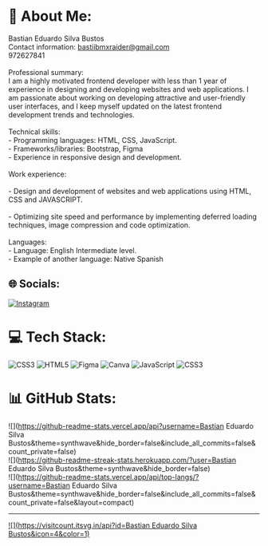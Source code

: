 # 💫 About Me:
Bastian Eduardo Silva Bustos<br>Contact information: bastiibmxraider@gmail.com <br>972627841<br><br>Professional summary:<br>I am a highly motivated frontend developer with less than 1 year of experience in designing and developing websites and web applications. I am passionate about working on developing attractive and user-friendly user interfaces, and I keep myself updated on the latest frontend development trends and technologies.<br><br>Technical skills:<br>- Programming languages: HTML, CSS, JavaScript. <br>- Frameworks/libraries: Bootstrap, Figma<br>- Experience in responsive design and development.<br><br>Work experience:<br><br>- Design and development of websites and web applications using HTML, CSS and JAVASCRIPT. <br><br>- Optimizing site speed and performance by implementing deferred loading techniques, image compression and code optimization.<br><br>Languages:<br>- Language: English Intermediate level.<br>- Example of another language: Native Spanish


## 🌐 Socials:
[![Instagram](https://img.shields.io/badge/Instagram-%23E4405F.svg?logo=Instagram&logoColor=white)](https://instagram.com/bastii_influ) 

# 💻 Tech Stack:
![CSS3](https://img.shields.io/badge/css3-%231572B6.svg?style=for-the-badge&logo=css3&logoColor=white) ![HTML5](https://img.shields.io/badge/html5-%23E34F26.svg?style=for-the-badge&logo=html5&logoColor=white) ![Figma](https://img.shields.io/badge/figma-%23F24E1E.svg?style=for-the-badge&logo=figma&logoColor=white) ![Canva](https://img.shields.io/badge/Canva-%2300C4CC.svg?style=for-the-badge&logo=Canva&logoColor=white) ![JavaScript](https://img.shields.io/badge/javascript-%23323330.svg?style=for-the-badge&logo=javascript&logoColor=%23F7DF1E) ![CSS3](https://img.shields.io/badge/css3-%231572B6.svg?style=for-the-badge&logo=css3&logoColor=white)
# 📊 GitHub Stats:
![](https://github-readme-stats.vercel.app/api?username=Bastian Eduardo Silva Bustos&theme=synthwave&hide_border=false&include_all_commits=false&count_private=false)<br/>
![](https://github-readme-streak-stats.herokuapp.com/?user=Bastian Eduardo Silva Bustos&theme=synthwave&hide_border=false)<br/>
![](https://github-readme-stats.vercel.app/api/top-langs/?username=Bastian Eduardo Silva Bustos&theme=synthwave&hide_border=false&include_all_commits=false&count_private=false&layout=compact)

---
[![](https://visitcount.itsvg.in/api?id=Bastian Eduardo Silva Bustos&icon=4&color=1)](https://visitcount.itsvg.in)

<!-- Proudly created with GPRM ( https://gprm.itsvg.in ) -->
